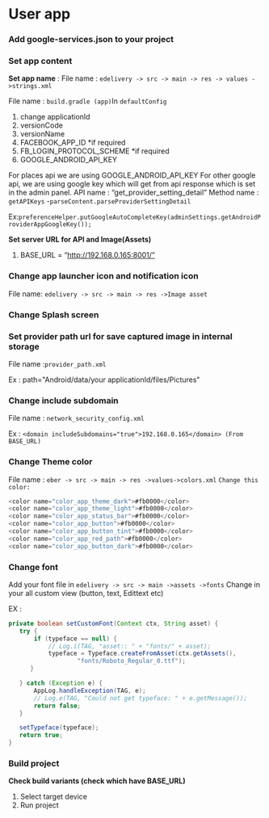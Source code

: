 # User app

### Add google-services.json to your project

### Set app content
 **Set app name** :
File name : `edelivery -> src -> main -> res -> values ->strings.xml`

File name : `build.gradle (app)`In `defaultConfig`
1. change applicationId
2. versionCode
3. versionName
4. FACEBOOK_APP_ID *if required
5. FB_LOGIN_PROTOCOL_SCHEME *if required
6. GOOGLE_ANDROID_API_KEY

 For places api we are using GOOGLE_ANDROID_API_KEY
 For other google api, we are using google key which will get from api response which is set in the admin panel.
 API name : “get_provider_setting_detail”
 Method name : `getAPIKeys`
        -`parseContent.parseProviderSettingDetail`

Ex:`preferenceHelper.putGoogleAutoCompleteKey(adminSettings.getAndroidProviderAppGoogleKey());`

**Set server URL for API and Image(Assets)**
1) BASE_URL = “http://192.168.0.165:8001/”


### Change app launcher icon and notification icon
File name: `edelivery -> src -> main -> res ->Image asset`

### Change Splash screen 



### Set provider path url for save captured image in internal storage 
File name :`provider_path.xml`
 
Ex : path="Android/data/your applicationId/files/Pictures"



### Change include subdomain 
File name : `network_security_config.xml`

Ex : `<domain includeSubdomains="true">192.168.0.165</domain> (From BASE_URL)`




### Change Theme color
File name : `eber -> src -> main -> res ->values->colors.xml`
`Change this color:`
```java 
<color name="color_app_theme_dark">#fb0000</color> 
<color name="color_app_theme_light">#fb0000</color> 
<color name="color_app_status_bar">#fb0000</color>
<color name="color_app_button">#fb0000</color> 
<color name="color_app_button_tint">#fb0000</color>
<color name="color_app_red_path">#fb0000</color>
<color name="color_app_button_dark">#fb0000</color>

```


### Change font 
Add your font file in `edelivery -> src -> main ->assets ->fonts`
Change in your all custom view (button, text, Edittext etc)
 
EX : 
```java 
private boolean setCustomFont(Context ctx, String asset) {
   try {
       if (typeface == null) {
           // Log.i(TAG, "asset:: " + "fonts/" + asset);
           typeface = Typeface.createFromAsset(ctx.getAssets(),
                   "fonts/Roboto_Regular_0.ttf");
      }

   } catch (Exception e) {
       AppLog.handleException(TAG, e);
       // Log.e(TAG, "Could not get typeface: " + e.getMessage());
       return false;
   }

   setTypeface(typeface);
   return true;
}

```



### Build project
 
**Check build variants (check which have BASE_URL)**

1. Select target device
2. Run project 

